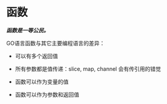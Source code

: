# 函数

***函数是一等公民。***

GO语言函数与其它主要编程语言的差异：

+ 可以有多个返回值

+ 所有参数都是值传递：slice, map, channel 会有传引用的错觉

+ 函数可以作为变量的值

+ 函数可以作为参数和返回值
